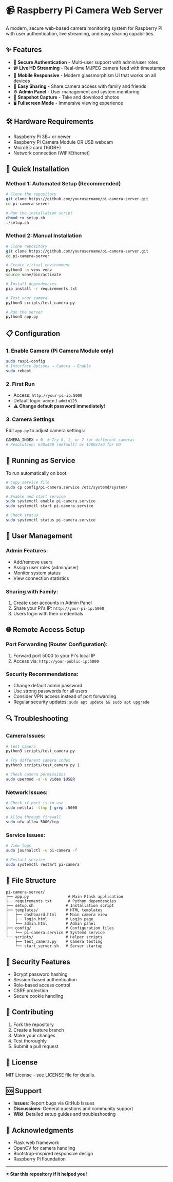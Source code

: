 # 📹 Raspberry Pi Camera Web Server

A modern, secure web-based camera monitoring system for Raspberry Pi with user authentication, live streaming, and easy sharing capabilities.

## ✨ Features

- 🔐 **Secure Authentication** - Multi-user support with admin/user roles
- 📹 **Live HD Streaming** - Real-time MJPEG camera feed with timestamps
- 📱 **Mobile Responsive** - Modern glassmorphism UI that works on all devices  
- 👥 **Easy Sharing** - Share camera access with family and friends
- ⚙️ **Admin Panel** - User management and system monitoring
- 📸 **Snapshot Capture** - Take and download photos
- 🖥️ **Fullscreen Mode** - Immersive viewing experience

## 🛠️ Hardware Requirements

- Raspberry Pi 3B+ or newer
- Raspberry Pi Camera Module OR USB webcam
- MicroSD card (16GB+)
- Network connection (WiFi/Ethernet)

## 🚀 Quick Installation

### Method 1: Automated Setup (Recommended)

```bash
# Clone the repository
git clone https://github.com/yourusername/pi-camera-server.git
cd pi-camera-server

# Run the installation script
chmod +x setup.sh
./setup.sh
```

### Method 2: Manual Installation

```bash
# Clone repository
git clone https://github.com/yourusername/pi-camera-server.git
cd pi-camera-server

# Create virtual environment
python3 -m venv venv
source venv/bin/activate

# Install dependencies  
pip install -r requirements.txt

# Test your camera
python3 scripts/test_camera.py

# Run the server
python3 app.py
```

## 📋 Configuration

### 1. Enable Camera (Pi Camera Module only)
```bash
sudo raspi-config
# Interface Options → Camera → Enable
sudo reboot
```

### 2. First Run
- Access: `http://your-pi-ip:5000`
- Default login: `admin` / `admin123`
- **⚠️ Change default password immediately!**

### 3. Camera Settings
Edit `app.py` to adjust camera settings:
```python
CAMERA_INDEX = 0  # Try 0, 1, or 2 for different cameras
# Resolution: 640x480 (default) or 1280x720 for HD
```

## 🔧 Running as Service

To run automatically on boot:

```bash
# Copy service file
sudo cp config/pi-camera.service /etc/systemd/system/

# Enable and start service
sudo systemctl enable pi-camera.service
sudo systemctl start pi-camera.service

# Check status
sudo systemctl status pi-camera.service
```

## 👥 User Management

### Admin Features:
- Add/remove users
- Assign user roles (admin/user)
- Monitor system status
- View connection statistics

### Sharing with Family:
1. Create user accounts in Admin Panel
2. Share your Pi's IP: `http://your-pi-ip:5000`
3. Users login with their credentials

## 🌐 Remote Access Setup

### Port Forwarding (Router Configuration):
1. Forward port 5000 to your Pi's local IP
2. Access via: `http://your-public-ip:5000`

### Security Recommendations:
- Change default admin password
- Use strong passwords for all users
- Consider VPN access instead of port forwarding
- Regular security updates: `sudo apt update && sudo apt upgrade`

## 🔍 Troubleshooting

### Camera Issues:
```bash
# Test camera
python3 scripts/test_camera.py

# Try different camera index
python3 scripts/test_camera.py 1

# Check camera permissions
sudo usermod -a -G video $USER
```

### Network Issues:
```bash
# Check if port is in use
sudo netstat -tlnp | grep :5000

# Allow through firewall
sudo ufw allow 5000/tcp
```

### Service Issues:
```bash
# View logs
sudo journalctl -u pi-camera -f

# Restart service
sudo systemctl restart pi-camera
```

## 📁 File Structure

```
pi-camera-server/
├── app.py                 # Main Flask application
├── requirements.txt       # Python dependencies
├── setup.sh              # Installation script
├── templates/            # HTML templates
│   ├── dashboard.html    # Main camera view
│   ├── login.html        # Login page
│   └── admin.html        # Admin panel
├── config/               # Configuration files
│   └── pi-camera.service # Systemd service
└── scripts/              # Helper scripts
    ├── test_camera.py    # Camera testing
    └── start_server.sh   # Server startup
```

## 🔐 Security Features

- Bcrypt password hashing
- Session-based authentication  
- Role-based access control
- CSRF protection
- Secure cookie handling

## 🤝 Contributing

1. Fork the repository
2. Create a feature branch
3. Make your changes
4. Test thoroughly
5. Submit a pull request

## 📄 License

MIT License - see LICENSE file for details.

## 🆘 Support

- **Issues**: Report bugs via GitHub Issues
- **Discussions**: General questions and community support
- **Wiki**: Detailed setup guides and troubleshooting

## 🙏 Acknowledgments

- Flask web framework
- OpenCV for camera handling
- Bootstrap-inspired responsive design
- Raspberry Pi Foundation

---

**⭐ Star this repository if it helped you!**
